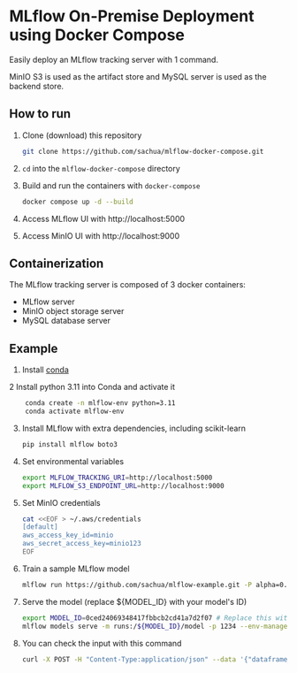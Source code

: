 # MLflow On-Premise Deployment using Docker Compose
Easily deploy an MLflow tracking server with 1 command.

MinIO S3 is used as the artifact store and MySQL server is used as the backend store.

## How to run

1. Clone (download) this repository

    ```bash
    git clone https://github.com/sachua/mlflow-docker-compose.git
    ```

2. `cd` into the `mlflow-docker-compose` directory

3. Build and run the containers with `docker-compose`

    ```bash
    docker compose up -d --build
    ```

4. Access MLflow UI with http://localhost:5000

5. Access MinIO UI with http://localhost:9000

## Containerization

The MLflow tracking server is composed of 3 docker containers:

* MLflow server
* MinIO object storage server
* MySQL database server

## Example

1. Install [conda](https://conda.io/projects/conda/en/latest/user-guide/install/index.html)

2 Install python 3.11 into Conda and activate it

```bash
    conda create -n mlflow-env python=3.11
    conda activate mlflow-env
```


3. Install MLflow with extra dependencies, including scikit-learn

    ```bash
    pip install mlflow boto3
    ```

4. Set environmental variables

    ```bash
    export MLFLOW_TRACKING_URI=http://localhost:5000
    export MLFLOW_S3_ENDPOINT_URL=http://localhost:9000
    ```
5. Set MinIO credentials

    ```bash
    cat <<EOF > ~/.aws/credentials
    [default]
    aws_access_key_id=minio
    aws_secret_access_key=minio123
    EOF
    ```

6. Train a sample MLflow model

    ```bash
    mlflow run https://github.com/sachua/mlflow-example.git -P alpha=0.42
    ```

 7. Serve the model (replace ${MODEL_ID} with your model's ID)
    ```bash
    export MODEL_ID=0ced24069348417fbbcb2cd41a7d2f07 # Replace this with your model's ID
    mlflow models serve -m runs:/${MODEL_ID}/model -p 1234 --env-manager conda
    ```

 8. You can check the input with this command
    ```bash
    curl -X POST -H "Content-Type:application/json" --data '{"dataframe_split":{"columns":["fixed acidity", "volatile acidity", "citric acid", "residual sugar", "chlorides", "free sulfur dioxide", "total sulfur dioxide", "density", "pH", "sulphates", "alcohol"],"data":[[6.2, 0.66, 0.48, 1.2, 0.029, 29, 75, 0.98, 3.33, 0.39, 12.8]]}}' http://127.0.0.1:1234/invocations
    ```
